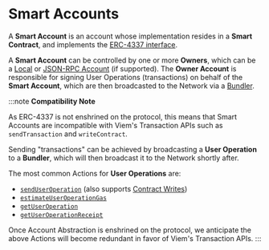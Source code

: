 # Smart Accounts

A **Smart Account** is an account whose implementation resides in a **Smart Contract**, and implements the [ERC-4337 interface](https://eips.ethereum.org/EIPS/eip-4337#account-contract-interface). 

A **Smart Account** can be controlled by one or more **Owners**, which can be a [Local](/docs/accounts/local) or [JSON-RPC Account](/docs/accounts/jsonRpc) (if supported). The **Owner Account** is responsible for signing User Operations (transactions) on behalf of the **Smart Account**, which are then broadcasted to the Network via a [Bundler](https://eips.ethereum.org/EIPS/eip-4337#bundling).

:::note
**Compatibility Note**

As ERC-4337 is not enshrined on the protocol, this means that Smart Accounts are incompatible with Viem's Transaction APIs such as `sendTransaction` and `writeContract`.

Sending "transactions" can be achieved by broadcasting a **User Operation** to a **Bundler**, which will then broadcast it to the Network shortly after.

The most common Actions for **User Operations** are:

- [`sendUserOperation`](/account-abstraction/actions/bundler/sendUserOperation) (also supports [Contract Writes](/account-abstraction/actions/bundler/sendUserOperation#contract-calls))
- [`estimateUserOperationGas`](/account-abstraction/actions/bundler/estimateUserOperationGas)
- [`getUserOperation`](/account-abstraction/actions/bundler/getUserOperation)
- [`getUserOperationReceipt`](/account-abstraction/actions/bundler/getUserOperationReceipt)

Once Account Abstraction is enshrined on the protocol, we anticipate the above Actions will become redundant in favor of Viem's Transaction APIs.
:::
